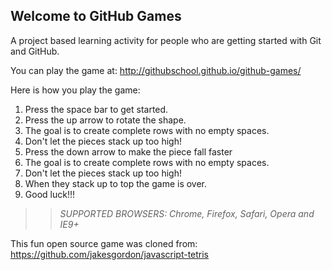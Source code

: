 ## Welcome to GitHub Games

A project based learning activity for people who are getting started with Git and GitHub.

You can play the game at: http://githubschool.github.io/github-games/

Here is how you play the game:
1. Press the space bar to get started.
2. Press the up arrow to rotate the shape.
3. The goal is to create complete rows with no empty spaces.
4. Don't let the pieces stack up too high!
3. Press the down arrow to make the piece fall faster
4. The goal is to create complete rows with no empty spaces.
5. Don't let the pieces stack up too high!
6. When they stack up to top the game is over. 
7. Good luck!!!

>> _*SUPPORTED BROWSERS*: Chrome, Firefox, Safari, Opera and IE9+_

This fun open source game was cloned from: https://github.com/jakesgordon/javascript-tetris
